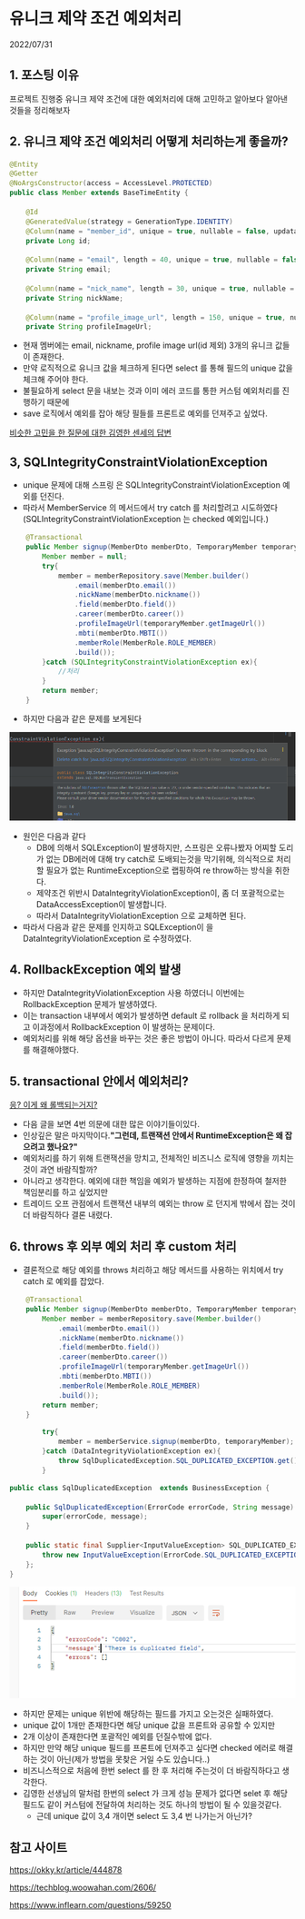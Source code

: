# 유니크 제약 조건 예외처리
2022/07/31

## 1. 포스팅 이유
프로젝트 진행중 유니크 제약 조건에 대한 예외처리에 대해 고민하고 알아보다 알아낸 것들을 정리해보자

## 2. 유니크 제약 조건 예외처리 어떻게 처리하는게 좋을까?
```java
@Entity
@Getter
@NoArgsConstructor(access = AccessLevel.PROTECTED)
public class Member extends BaseTimeEntity {

	@Id
	@GeneratedValue(strategy = GenerationType.IDENTITY)
	@Column(name = "member_id", unique = true, nullable = false, updatable = false)
	private Long id;

	@Column(name = "email", length = 40, unique = true, nullable = false)
	private String email;

	@Column(name = "nick_name", length = 30, unique = true, nullable = false)
	private String nickName;

	@Column(name = "profile_image_url", length = 150, unique = true, nullable = false)
	private String profileImageUrl;
```
- 현재 멤버에는 email, nickname, profile image url(id 제외) 3개의 유니크 값들이 존재한다.
- 만약 로직적으로 유니크 값을 체크하게 된다면 select 를 통해 필드의 unique 값을 체크해 주어야 한다.
- 불필요하게 select 문을 내보는 것과 이미 에러 코드를 통한 커스텀 예외처리를 진행하기 때문에 
- save 로직에서 예외를 잡아 해당 필들를 프론트로 예외를 던져주고 싶었다.

[비슷한 고민을 한 질문에 대한 김영한 센세의 답변](https://www.inflearn.com/questions/59250)

## 3, SQLIntegrityConstraintViolationException
- unique 문제에 대해 스프링 은 SQLIntegrityConstraintViolationException 예외를 던진다.
- 따라서 MemberService 의 메서드에서 try catch 를 처리할려고 시도하였다(SQLIntegrityConstraintViolationException 는 checked 예외입니다.)

```java
	@Transactional
	public Member signup(MemberDto memberDto, TemporaryMember temporaryMember) {
		Member member = null;
		try{
			member = memberRepository.save(Member.builder()
				.email(memberDto.email())
				.nickName(memberDto.nickname())
				.field(memberDto.field())
				.career(memberDto.career())
				.profileImageUrl(temporaryMember.getImageUrl())
				.mbti(memberDto.MBTI())
				.memberRole(MemberRole.ROLE_MEMBER)
				.build());
		}catch (SQLIntegrityConstraintViolationException ex){
			//처리
		}
		return member;
	}

```

- 하지만 다음과 같은 문제를 보게된다

![img.png](../images/unique고민.png)

- 원인은 다음과 같다
  - DB에 의해서 SQLException이 발생하지만, 스프링은 오류나봤자 어찌할 도리가 없는 DB에러에 대해 try catch로 도배되는것을 막기위해, 의식적으로 처리할 필요가 없는 RuntimeException으로 랩핑하여 re throw하는 방식을 취한다.
  - 제약조건 위반시 DataIntegrityViolationException이, 좀 더 포괄적으로는 DataAccessException이 발생합니다.
  - 따라서 DataIntegrityViolationException 으로 교체하면 된다.
- 따라서 다음과 같은 문제를 인지하고 SQLException이 을 DataIntegrityViolationException 로 수정하였다.

## 4. RollbackException 예외 발생
- 하지만 DataIntegrityViolationException 사용 하였더니 이번에는 RollbackException 문제가 발생하였다.
- 이는 transaction 내부에서 예외가 발생하면 default 로 rollback 을 처리하게 되고 이과정에서 RollbackException 이 발생하는 문제이다.
- 예외처리를 위해 해당 옵션을 바꾸는 것은 좋은 방법이 아니다. 따라서 다르게 문제를 해결해야했다.

## 5. transactional 안에서 예외처리?
[응? 이게 왜 롤백되는거지?](https://techblog.woowahan.com/2606/)

- 다음 글을 보면 4번 의문에 대한 많은 이야기들이있다.
- 인상깊은 말은 마지막이다.**"그런데, 트랜잭션 안에서 RuntimeException은 왜 잡으려고 했나요?"**
- 예외처리를 하기 위해 트랜잭션을 망치고, 전체적인 비즈니스 로직에 영향을 끼치는 것이 과연 바람직할까?
- 아니라고 생각한다. 예외에 대한 책임을 예외가 발생하는 지점에 한정하여 철저한 책임분리를 하고 싶었지만
- 트레이드 오프 관점에서 트랜잭션 내부의 예외는 throw 로 던지게 밖에서 잡는 것이 더 바람직하다 결론 내렸다.

## 6. throws 후 외부 예외 처리 후 custom 처리
- 결론적으로 해당 예외를 throws 처리하고 해당 메서드를 사용하는 위치에서 try catch 로 예외를 잡았다.
```java
	@Transactional
	public Member signup(MemberDto memberDto, TemporaryMember temporaryMember) throws DataIntegrityViolationException{
		Member member = memberRepository.save(Member.builder()
			.email(memberDto.email())
			.nickName(memberDto.nickname())
			.field(memberDto.field())
			.career(memberDto.career())
			.profileImageUrl(temporaryMember.getImageUrl())
			.mbti(memberDto.MBTI())
			.memberRole(MemberRole.ROLE_MEMBER)
			.build());
		return member;
	}

```
```java
		try{
			member = memberService.signup(memberDto, temporaryMember);
		}catch (DataIntegrityViolationException ex){
			throw SqlDuplicatedException.SQL_DUPLICATED_EXCEPTION.get();
		}

```
```java
public class SqlDuplicatedException  extends BusinessException {

	public SqlDuplicatedException(ErrorCode errorCode, String message) {
		super(errorCode, message);
	}

	public static final Supplier<InputValueException> SQL_DUPLICATED_EXCEPTION = () -> {
		throw new InputValueException(ErrorCode.SQL_DUPLICATED_EXCEPTION, "unique 위반");
	};
}

```

![img_1.png](../images/unique고민2.png)

- 하지만 문제는 unique 위반에 해당하는 필드를 가지고 오는것은 실패하였다.
- unique 값이 1개만 존재한다면 해당 unique 값을 프론트와 공유할 수 있지만
- 2개 이상이 존재한다면 포괄적인 예외를 던질수밖에 없다.
- 하지만 만약 해당 unique 필드를 프론트에 던져주고 싶다면 checked 에러로 해결하는 것이 아닌(제가 방법을 못찾은 거일 수도 있습니다..)
- 비즈니스적으로 처음에 한번 select 를 한 후 처리해 주는것이 더 바람직하다고 생각한다.
- 김영한 선생님의 말처럼 한번의 select 가 크게 성능 문제가 없다면 selet 후 해당 필드도 같이 커스텀에 전달하여 처리하는 것도 하나의 방법이 될 수 있을것같다.
  - 근데 unique 값이 3,4 개이면 select 도 3,4 번 나가는거 아닌가?

## 참고 사이트
https://okky.kr/article/444878

https://techblog.woowahan.com/2606/

https://www.inflearn.com/questions/59250